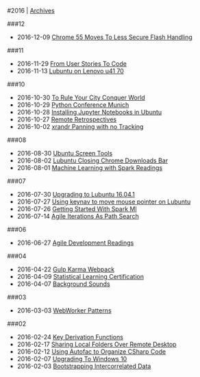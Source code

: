 
#2016 | [Archives](#index/contents.md)

###12
* 2016-12-09 [Chrome 55 Moves To Less Secure Flash Handling](#blog/2016/2016-12-09-Chrome-55-Moves-To-Less-Secure-Flash-Handling.md)

###11
* 2016-11-29 [From User Stories To Code](#blog/2016/2016-11-29-From-User-Stories-To-Code.md)
* 2016-11-13 [Lubuntu on Lenovo u41 70](#blog/2016/2016-11-13-Lubuntu-on-Lenovo-u41-70.md)

###10
* 2016-10-30 [To Rule Your City Conquer World](#blog/2016/2016-10-30-To-Rule-Your-City-Conquer-World.md)
* 2016-10-29 [Python Conference Munich](#blog/2016/2016-10-29-Python-Conference-Munich.md)
* 2016-10-28 [Installing Jupyter Notebooks in Ubuntu](#blog/2016/2016-10-28-Installing-Jupyter-Notebooks-in-Ubuntu.md)
* 2016-10-27 [Remote Retrospectives](#blog/2016/2016-10-27-Remote-Retrospectives.md)
* 2016-10-02 [xrandr Panning with no Tracking](#blog/2016/2016-10-02-xrandr-Panning-with-no-Tracking.md)

###08
* 2016-08-30 [Ubuntu Screen Tools](#blog/2016/2016-08-30-Ubuntu-Screen-Tools.md)
* 2016-08-02 [Lubuntu Closing Chrome Downloads Bar](#blog/2016/2016-08-02-Lubuntu-Closing-Chrome-Downloads-Bar.md)
* 2016-08-01 [Machine Learning with Spark Readings](#blog/2016/2016-08-01-Machine-Learning-with-Spark-Readings.md)

###07
* 2016-07-30 [Upgrading to Lubuntu 16.04.1](#blog/2016/2016-07-30-Upgrading-to-Lubuntu-16.04.1.md)
* 2016-07-27 [Using keynav to move mouse pointer on Lubuntu](#blog/2016/2016-07-27-Using-keynav-to-move-mouse-pointer-on-Lubuntu.md)
* 2016-07-26 [Getting Started With Spark Ml](#blog/2016/2016-07-26-Getting-Started-With-Spark-Ml.md)
* 2016-07-14 [Agile Iterations As Path Search](#blog/2016/2016-07-14-Agile-Iterations-As-Path-Search.md)

###06
* 2016-06-27 [Agile Development Readings](#blog/2016/2016-06-27-Agile-Development-Readings.md)

###04
* 2016-04-22 [Gulp Karma Webpack](#blog/2016/2016-04-22-Gulp-Karma-Webpack.md)
* 2016-04-09 [Statistical Learning Certification](#blog/2016/2016-04-09-Statistical-Learning-Certification.md)
* 2016-04-07 [Background Sounds](#blog/2016/2016-04-07-Background-Sounds.md)

###03
* 2016-03-03 [WebWorker Patterns](#blog/2016/2016-03-03-WebWorker-Patterns.md)

###02
* 2016-02-24 [Key Derivation Functions](#blog/2016/2016-02-24-Key-Derivation-Functions.md)
* 2016-02-17 [Sharing Local Folders Over Remote Desktop](#blog/2016/2016-02-17-Sharing-Local-Folders-Over-Remote-Desktop.md)
* 2016-02-12 [Using Autofac to Organize CSharp Code](#blog/2016/2016-02-12-Using-Autofac-to-Organize-CSharp-Code.md)
* 2016-02-07 [Upgrading To Windows 10](#blog/2016/2016-02-07-Upgrading-To-Windows-10.md)
* 2016-02-03 [Bootstrapping Intercorrelated Data](#blog/2016/2016-02-03-Bootstrapping-Intercorrelated-Data.md)

